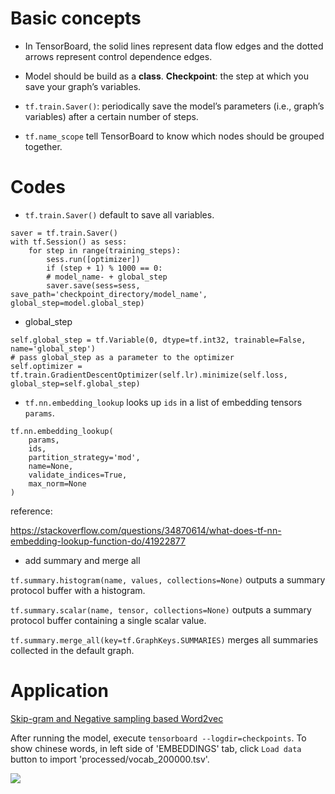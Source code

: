 # Basic concepts

- In TensorBoard, the solid lines represent data flow edges and the dotted arrows represent control dependence edges.

- Model should be build as a **class**. **Checkpoint**: the step at which you save your graph’s variables.

- `tf.train.Saver()`: periodically save the model’s parameters (i.e., graph’s variables) after a certain number of steps.

- `tf.name_scope` tell TensorBoard to know which nodes should be grouped together.

# Codes

- `tf.train.Saver()` default to save all variables.
```
saver = tf.train.Saver()
with tf.Session() as sess:
    for step in range(training_steps):
        sess.run([optimizer])
        if (step + 1) % 1000 == 0:
	    # model_name- + global_step
	    saver.save(sess=sess, save_path='checkpoint_directory/model_name', global_step=model.global_step) 
```

- global_step
```
self.global_step = tf.Variable(0, dtype=tf.int32, trainable=False, name='global_step')
# pass global_step as a parameter to the optimizer
self.optimizer = tf.train.GradientDescentOptimizer(self.lr).minimize(self.loss, global_step=self.global_step)
```

- `tf.nn.embedding_lookup` looks up `ids` in a list of embedding tensors `params`.
  
```
tf.nn.embedding_lookup(
    params,
    ids,
    partition_strategy='mod',
    name=None,
    validate_indices=True,
    max_norm=None
)
```
reference:

https://stackoverflow.com/questions/34870614/what-does-tf-nn-embedding-lookup-function-do/41922877


- add summary and merge all

`tf.summary.histogram(name, values, collections=None)` outputs a summary protocol buffer with a histogram.

`tf.summary.scalar(name, tensor, collections=None)` outputs a summary protocol buffer containing a single scalar value.

`tf.summary.merge_all(key=tf.GraphKeys.SUMMARIES)` merges all summaries collected in the default graph.

# Application

[Skip-gram and Negative sampling based Word2vec](https://github.com/gaoisbest/cs20si_notes/blob/master/tf_2_word2vec.ipynb)

After running the model, execute `tensorboard --logdir=checkpoints`. To show chinese words, in left side of 'EMBEDDINGS' tab, click `Load data` button to import 'processed/vocab_200000.tsv'.


![ ](https://github.com/gaoisbest/cs20si_notes/blob/master/tf_2_word2vec.png)
